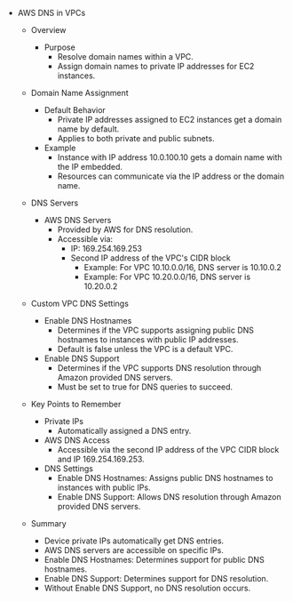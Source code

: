 * AWS DNS in VPCs
    - Overview
        - Purpose
            - Resolve domain names within a VPC.
            - Assign domain names to private IP addresses for EC2 instances.

    - Domain Name Assignment
        - Default Behavior
            - Private IP addresses assigned to EC2 instances get a domain name by default.
            - Applies to both private and public subnets.
        - Example
            - Instance with IP address 10.0.100.10 gets a domain name with the IP embedded.
            - Resources can communicate via the IP address or the domain name.

    - DNS Servers
        - AWS DNS Servers
            - Provided by AWS for DNS resolution.
            - Accessible via:
                - IP: 169.254.169.253
                - Second IP address of the VPC's CIDR block
                    - Example: For VPC 10.10.0.0/16, DNS server is 10.10.0.2
                    - Example: For VPC 10.20.0.0/16, DNS server is 10.20.0.2

    - Custom VPC DNS Settings
        - Enable DNS Hostnames
            - Determines if the VPC supports assigning public DNS hostnames to instances with public IP addresses.
            - Default is false unless the VPC is a default VPC.
        - Enable DNS Support
            - Determines if the VPC supports DNS resolution through Amazon provided DNS servers.
            - Must be set to true for DNS queries to succeed.

    - Key Points to Remember
        - Private IPs
            - Automatically assigned a DNS entry.
        - AWS DNS Access
            - Accessible via the second IP address of the VPC CIDR block and IP 169.254.169.253.
        - DNS Settings
            - Enable DNS Hostnames: Assigns public DNS hostnames to instances with public IPs.
            - Enable DNS Support: Allows DNS resolution through Amazon provided DNS servers.

    - Summary
        - Device private IPs automatically get DNS entries.
        - AWS DNS servers are accessible on specific IPs.
        - Enable DNS Hostnames: Determines support for public DNS hostnames.
        - Enable DNS Support: Determines support for DNS resolution.
        - Without Enable DNS Support, no DNS resolution occurs.
